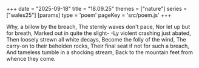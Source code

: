 +++
date = "2025-09-18"
title = "18.09.25"
themes = ["nature"]
series = ["wales25"]
[params]
  type = 'poem'
  pageKey = 'src/poem.js'
+++

Why, a billow by the breach,
The sternly waves don't pace,
Nor let up but for breath,
Marked out in quite the slight-
-Ly violent crashing just abated,
Then loosely strewn all white decays,
Become the folly of the wind,
The carry-on to their beholden rocks,
Their final seat if not for such a breach,
And tameless tumble in a shocking stream,
Back to the mountain feet from whence they come.
